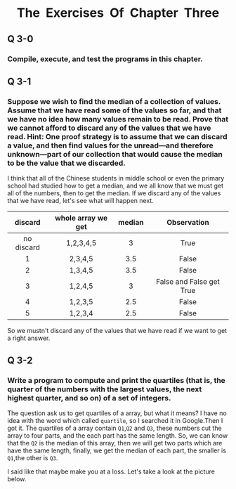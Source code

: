 <center><h1>The&nbsp;&nbsp;Exercises&nbsp;&nbsp;Of&nbsp;&nbsp;Chapter&nbsp;&nbsp;Three
</center>

## Q 3-0

### Compile, execute, and test the programs in this chapter. 

## Q 3-1

### Suppose we wish to find the median of a collection of values. Assume that we have read some of the values so far, and that we have no idea how many values remain to be read. Prove that we cannot afford to discard any of the values that we have read. Hint: One proof strategy is to assume that we can discard a value, and then find values for the unread—and therefore unknown—part of our collection that would cause the median to be the value that we discarded. 

I think that all of the Chinese students in middle school or even the  primary school had studied how to get a median, and we all know that we must get all of the numbers, then to get the median. If we discard any of the values that we have read, let's see what will happen next. 

|  discard   | whole array we get | median |       Observation        |
| :--------: | :----------------: | :----: | :----------------------: |
| no discard |     1,2,3,4,5      |   3    |           True           |
|     1      |      2,3,4,5       |  3.5   |          False           |
|     2      |      1,3,4,5       |  3.5   |          False           |
|     3      |      1,2,4,5       |   3    | False and False get True |
|     4      |      1,2,3,5       |  2.5   |          False           |
|     5      |      1,2,3,4       |  2.5   |          False           |

So we mustn't discard any of the values that we have read if we want to get a right answer.

## Q 3-2

### Write a program to compute and print the quartiles (that is, the quarter of the numbers with the largest values, the next highest quarter, and so on) of a set of integers. 

The question ask us to get quartiles of a array, but what it means? I have no idea with the word which called `quartile`, so I searched it in Google.Then I got it. The quartiles of a array contain `Q1`,`Q2` and `Q3`, these numbers cut the array to four parts, and the each part has the same length. So, we can know that the `Q2` is the median of this array, then we will get two parts which are have the same length, finally, we get the median of each part, the smaller is `Q1`,the other is `Q3`. 

I said like that maybe make you at a loss. Let's take a look at the picture below.

